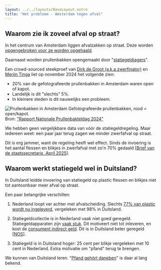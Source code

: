 ```yaml
---
layout: ../../layouts/BaseLayout.astro
title: "Het probleem - Amsterdam tegen afval"
---
```


## Waarom zie ik zoveel afval op straat?

In het centrum van Amsterdam liggen afvalzakken op straat. Deze worden 
[opgengebroken voor ze worden opgehaald](https://www.at5.nl/nieuws/232360/bedrijven-mogen-afval-niet-meer-in-plastic-zakken-op-straat-zetten).

Daarnaast worden prullenbakken opengemaakt door 
"[statiegeldjagers](https://www.parool.nl/amsterdam/van-daklozen-tot-georganiseerde-teams-de-jacht-op-statiegeld-ontregelt-amsterdam~bd981ec3/)".

Een crowd-sourced steekproef van 
[Dirk de Groot (a.k.a zwerfinator)](https://www.zwerfinator.nl/) en 
[Merijn Tinga](https://www.plasticsoupsurfer.org/) liet op november 2024 het volgende zien:

- 20% van de gefotografeerde prullenbakken in Amsterdam waren open of kapot.
- Landelijk is dit "slechts" 5%.
- In kleinere steden is dit nauwelijks een probleem.

<div class="img-container">
    <img src="/images/prullenbakken_amsterdam.png" alt="Prullenbakken in Amsterdam" class="img-header">
    <span class="img-caption-default">Gefotografeerde prullenbakken, rood = open/kapot.<br>Bron: <a href="https://www.uu.nl/sites/default/files/Rapport%20Nationale%20Prullenbakteldag%202024.pdf">"Rapport Nationale Prullenbakteldag 2024"</a></span>
</div>

We hebben geen vergelijkbare data van vóór de statiegeldregeling. Maar iedereen weet: een paar jaar terug zagen we minder zwerfafval op straat.

Dit is erg jammer, want de regeling heeft wel effect. Sinds de invoering is het aantal flessen en blikjes in zwerfafval met zo'n 70% gedaald 
\[[Brief van de staatssecretaris, April 2025](https://www.tweedekamer.nl/downloads/document?id=2025D16731)\].

## Waarom werkt statiegeld wel in Duitsland?

In Duitsland leidde invoering van statiegeld op plastic flessen en blikjes niet tot aantoonbaar meer afval op straat.

Een paar belangrijke verschillen:

1. Nederland loopt ver achter met afvalscheiding. Slechts [77% van plastic wordt nu ingeleverd](https://www.statiegeldnederland.nl/gm-files/update-voortgang-en-resultaten-statiegeld-in-nederland-cijfers-2024.pdf), vergeleken met 98% in Duitsland.

2. Statiegeldcollectie is in Nederland vaak niet goed geregeld. Statiegeldapparaten zijn [vaak stuk](https://www.parool.nl/amsterdam/een-jaar-na-de-invoering-van-statiegeld-op-blikjes-zuchtend-in-ellenlange-rijen-en-langs-omgekieperde-vuilnisbakken~bad34c0a/). Dit motiveert niet tot inleveren, en kost de [consument indirect geld](https://zwerfinator.nl/index.php/blik-op-stuk/). Dit is in Duitsland beter geregeld [[NOS](https://nos.nl/artikel/2527333-niemand-voorzag-de-zooi-op-straat-door-uitbreiding-van-statiegeld)].

3. Statiegeld is in Duitsland hoger: 25 cent per blikje vergeleken met 10 cent in Nederland. Extra motivatie om "pfand" terug te brengen.

We kunnen van Duitsland leren. "[Pfand gehört daneben](https://www.pfand-gehoert-daneben.de/)" is daar al lang bekend. 

